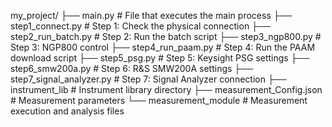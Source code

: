 my_project/	├── main.py 			            # File that executes the main process	<In debug>
	        	├── step1_connect.py 		      # Step 1: Check the physical connection	<Debugging complete>
	        	├── step2_run_batch.py		    ​​# Step 2: Run the batch script		<Debugging complete>
        		├── step3_ngp800.py		        # Step 3: NGP800 control		<Debugging complete>
        		├── step4_run_paam.py 		    # Step 4: Run the PAAM download script	<Debugging complete>
        		├── step5_psg.py		    	    # Step 5: Keysight PSG settings	<In debug>
        		├── step6_smw200a.py 	  	    # Step 6: R&S SMW200A settings	<In debug>
        		├── step7_signal_analyzer.py 	# Step 7: Signal Analyzer connection	<In debug>
        		├── instrument_lib 	    	    # Instrument library directory		<In debug>
        		├── measurement_Config.json 	# Measurement parameters		<In development>
        		└── measurement_module 		    # Measurement execution and analysis files <In development>
